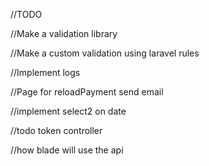 //TODO

//Make a validation library

//Make a custom validation using laravel rules

//Implement logs

//Page for reloadPayment send email

//implement select2 on date

//todo token controller

//how blade will use the api
